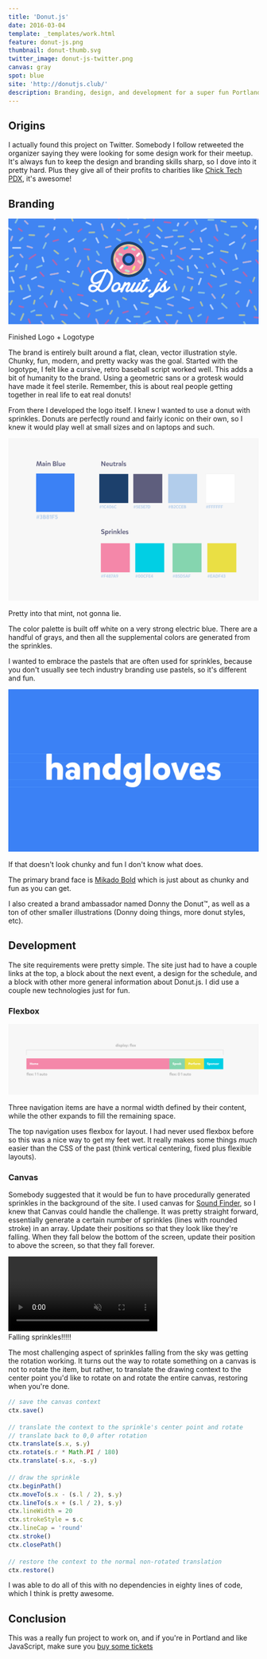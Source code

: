 ```yaml
---
title: 'Donut.js'
date: 2016-03-04
template: _templates/work.html
feature: donut-js.png
thumbnail: donut-thumb.svg
twitter_image: donut-js-twitter.png
canvas: gray
spot: blue
site: 'http://donutjs.club/'
description: Branding, design, and development for a super fun Portland JavaScript meetup. Donuts!
---
```


## Origins

I actually found this project on Twitter. Somebody I follow retweeted the organizer saying they were looking for some design work for their meetup. It's always fun to keep the design and branding skills sharp, so I dove into it pretty hard. Plus they give all of their profits to charities like [Chick Tech PDX](http://portland.chicktech.org/), it's awesome!

## Branding

![Donut.js Brand](banner.svg)
<p class="caption">Finished Logo + Logotype</p>

The brand is entirely built around a flat, clean, vector illustration style. Chunky, fun, modern, and pretty wacky was the goal. Started with the logotype, I felt like a cursive, retro baseball script worked well. This adds a bit of humanity to the brand. Using a geometric sans or a grotesk would have made it feel sterile. Remember, this is about real people getting together in real life to eat real donuts!

From there I developed the logo itself. I knew I wanted to use a donut with sprinkles. Donuts are perfectly round and fairly iconic on their own, so I knew it would play well at small sizes and on laptops and such.

![Donut.js Color Palette](palette.svg)
<p class="caption">Pretty into that mint, not gonna lie.</p>

The color palette is built off white on a very strong electric blue. There are a handful of grays, and then all the supplemental colors are generated from the sprinkles.

I wanted to embrace the pastels that are often used for sprinkles, because you don't usually see tech industry branding use pastels, so it's different and fun.

![Mikado type specimen](handgloves.svg)
<p class="caption">If that doesn't look chunky and fun I don't know what does.</p>

The primary brand face is [Mikado Bold](https://www.myfonts.com/fonts/hvdfonts/mikado/bold/) which is just about as chunky and fun as you can get.

I also created a brand ambassador named Donny the Donut™, as well as a ton of other smaller illustrations (Donny doing things, more donut styles, etc).

## Development

The site requirements were pretty simple. The site just had to have a couple links at the top, a block about the next event, a design for the schedule, and a block with other more general information about Donut.js. I did use a couple new technologies just for fun.

### Flexbox

![Top navigation flexbox diagram](flexbox.svg)
<p class="caption">Three navigation items are have a normal width defined by their content, while the other expands to fill the remaining space.</p>

The top navigation uses flexbox for layout. I had never used flexbox before so this was a nice way to get my feet wet. It really makes some things *much* easier than the CSS of the past (think vertical centering, fixed plus flexible layouts).

### Canvas

Somebody suggested that it would be fun to have procedurally generated sprinkles in the background of the site. I used canvas for [Sound Finder](./sound-finder/), so I knew that Canvas could handle the challenge. It was pretty straight forward, essentially generate a certain number of sprinkles (lines with rounded stroke) in an array. Update their positions so that they look like they're falling. When they fall below the bottom of the screen, update their position to above the screen, so that they fall forever.

<div class="full-width">
  <div class="video-wrap">
    <video loop muted autoplay id="sprinkles">
      <source src="sprinkles.mp4" type="video/mp4">
      <track src="caption.vtt" kind="captions" srclang="en" label="English" default></track>
    </video>
  </div>
</div>
<label class="caption" for="sprinkles">Falling sprinkles!!!!!</label>

The most challenging aspect of sprinkles falling from the sky was getting the rotation working. It turns out the way to rotate something on a canvas is not to rotate the item, but rather, to translate the drawing context to the center point you'd like to rotate on and rotate the entire canvas, restoring when you're done.

```js
// save the canvas context
ctx.save()

// translate the context to the sprinkle's center point and rotate
// translate back to 0,0 after rotation
ctx.translate(s.x, s.y)
ctx.rotate(s.r * Math.PI / 180)
ctx.translate(-s.x, -s.y)

// draw the sprinkle
ctx.beginPath()
ctx.moveTo(s.x - (s.l / 2), s.y)
ctx.lineTo(s.x + (s.l / 2), s.y)
ctx.lineWidth = 20
ctx.strokeStyle = s.c
ctx.lineCap = 'round'
ctx.stroke()
ctx.closePath()

// restore the context to the normal non-rotated translation
ctx.restore()
```

I was able to do all of this with no dependencies in eighty lines of code, which I think is pretty awesome.

## Conclusion

This was a really fun project to work on, and if you're in Portland and like JavaScript, make sure you [buy some tickets](http://donutjs.club/tickets/)